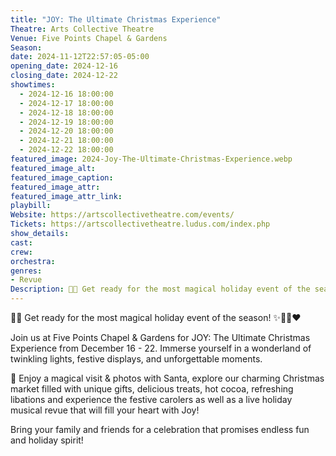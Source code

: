 ```yaml
---
title: "JOY: The Ultimate Christmas Experience"
Theatre: Arts Collective Theatre
Venue: Five Points Chapel & Gardens
Season: 
date: 2024-11-12T22:57:05-05:00
opening_date: 2024-12-16
closing_date: 2024-12-22
showtimes:
  - 2024-12-16 18:00:00
  - 2024-12-17 18:00:00
  - 2024-12-18 18:00:00
  - 2024-12-19 18:00:00
  - 2024-12-20 18:00:00
  - 2024-12-21 18:00:00
  - 2024-12-22 18:00:00
featured_image: 2024-Joy-The-Ultimate-Christmas-Experience.webp
featured_image_alt: 
featured_image_caption: 
featured_image_attr: 
featured_image_attr_link: 
playbill:
Website: https://artscollectivetheatre.com/events/
Tickets: https://artscollectivetheatre.ludus.com/index.php
show_details: 
cast:
crew:
orchestra:
genres: 
- Revue
Description: 🎄✨ Get ready for the most magical holiday event of the season! ✨️🌲🎶❤️
---
```

🎄✨ Get ready for the most magical holiday event of the season! ✨️🌲🎶❤️

Join us at Five Points Chapel & Gardens for JOY: The Ultimate Christmas Experience from December 16 - 22. Immerse yourself in a wonderland of twinkling lights, festive displays, and unforgettable moments.

🎅 Enjoy a magical visit & photos with Santa, explore our charming Christmas market filled with unique gifts, delicious treats, hot cocoa, refreshing libations and experience the festive carolers as well as a live holiday musical revue that will fill your heart with Joy!

Bring your family and friends for a celebration that promises endless fun and holiday spirit!